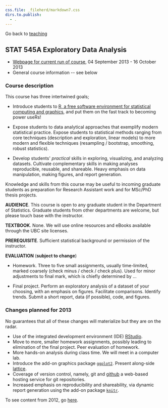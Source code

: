 ```yaml
---
css.file: _fileherd/markdown7.css
dirs.to.publish:
  - .
---
```


Go back to [teaching](../index.html)

## STAT 545A Exploratory Data Analysis

  * [Webpage for current run of course](current.html), 04 September 2013 - 16 October 2013
  * General course information -- see below

### Course description

This course has three intertwined goals;

* Introduce students to
  [R, a free software environment for statistical computing and graphics](http://www.r-project.org/),
  and put them on the fast track to becoming power useRs!

* Expose students to data analytical approaches that exemplify modern statistical practice. Expose students to statistical methods ranging from core techniques (description and exploration, linear models) to more modern and flexible techniques (resampling / bootstrap, smoothing, robust statistics).

* Develop students' *practical* skills in exploring, visualizing, and analyzing datasets. Cultivate complementary skills in making analyses reproducible, reusable, and shareable. Heavy emphasis on data manipulation, making figures, and report generation.

Knowledge and skills from this course may be useful to incoming graduate students as preparation for Research Assistant work and for MSc/PhD thesis projects.

__AUDIENCE__. This course is open to any graduate student in the Department of Statistics.  Graduate students from other departments are welcome, but please touch base with the instructor.

__TEXTBOOK__.  None. We will use online resources and eBooks available through the UBC site licenses.

__PREREQUISITE__.  Sufficient statistical background or permission of the instructor.

__EVALUATION__ (**subject to change**)

* Homework. Three to five small assignments, usually time-limited, marked coarsely (check minus / check / check plus). Used for minor adjustments to final mark, which is chiefly determined by ...

* Final project. Perform an exploratory analysis of a dataset of your choosing, with an emphasis on figures. Facilitate comparisons. Identify trends. Submit a short report, data (if possible), code, and figures.

### Changes planned for 2013

No guarantees that all of these changes will materialize but they are on the radar.

* Use of the integrated development environment (IDE) [RStudio](http://www.rstudio.com/ide/).
* Move to more, smaller homework assignments, possibly leading to elimination of the final project. Peer evaluation of homework.
* More hands-on analysis during class time. We will meet in a computer lab.
* Introduce the add-on graphics package [`ggplot2`](http://ggplot2.org). Present along-side [lattice](http://cran.r-project.org/web/packages/lattice/index.html).
* Coverage of version control, namely, git and [github](https://github.com) a web-based hosting service for git repositories.
* Increased emphasis on reproducibility and shareability, via dynamic report generation using the add-on package [`knitr`](http://yihui.name/knitr/).

To see content from 2012, go [here](2012-lectures/).
